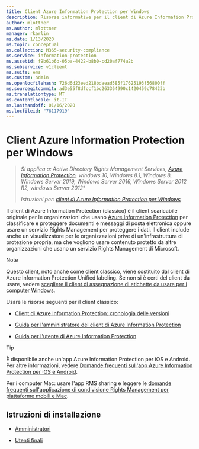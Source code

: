 ```yaml
---
title: Client Azure Information Protection per Windows
description: Risorse informative per il client di Azure Information Protection (classico) per Windows.
author: mlottner
ms.author: mlottner
manager: rkarlin
ms.date: 1/13/2020
ms.topic: conceptual
ms.collection: M365-security-compliance
ms.service: information-protection
ms.assetid: f9b61b6b-05ba-4422-b8b0-cd20af774a2b
ms.subservice: v1client
ms.suite: ems
ms.custom: admin
ms.openlocfilehash: 726d6d23eed218bdaead585f17625193f56800ff
ms.sourcegitcommit: ad3e55f8dfccf1bc263364990c1420459c78423b
ms.translationtype: MT
ms.contentlocale: it-IT
ms.lasthandoff: 01/16/2020
ms.locfileid: "76117919"
---
```

# <a name="azure-information-protection-client-for-windows"></a>Client Azure Information Protection per Windows

>*Si applica a: Active Directory Rights Management Services, [Azure Information Protection](https://azure.microsoft.com/pricing/details/information-protection), windows 10, Windows 8.1, Windows 8, Windows Server 2019, Windows Server 2016, Windows Server 2012 R2, windows Server 2012**
>
> *Istruzioni per: [client di Azure Information Protection per Windows](../faqs.md#whats-the-difference-between-the-azure-information-protection-client-and-the-azure-information-protection-unified-labeling-client)*

Il client di Azure Information Protection (classico) è il client scaricabile originale per le organizzazioni che usano [Azure Information Protection](../what-is-information-protection.md) per classificare e proteggere documenti e messaggi di posta elettronica oppure usare un servizio Rights Management per proteggere i dati. Il client include anche un visualizzatore per le organizzazioni prive di un'infrastruttura di protezione propria, ma che vogliono usare contenuto protetto da altre organizzazioni che usano un servizio Rights Management di Microsoft.

> [!NOTE]
> Questo client, noto anche come client classico, viene sostituito dal client di Azure Information Protection Unified labeling. Se non si è certi del client da usare, vedere [scegliere il client di assegnazione di etichette da usare per i computer Windows](use-client.md#choose-which-labeling-client-to-use-for-windows-computers).

Usare le risorse seguenti per il client classico:

- [Client di Azure Information Protection: cronologia delle versioni](client-version-release-history.md)

- [Guida per l'amministratore del client di Azure Information Protection](client-admin-guide.md)

- [Guida per l'utente di Azure Information Protection](client-user-guide.md)

> [!TIP]
> È disponibile anche un'app Azure Information Protection per iOS e Android. Per altre informazioni, vedere [Domande frequenti sull'app Azure Information Protection per iOS e Android](mobile-app-faq.md ).
> 
> Per i computer Mac: usare l'app RMS sharing e leggere le [domande frequenti sull'applicazione di condivisione Rights Management per piattaforme mobili e Mac](https://technet.microsoft.com/dn451248).

## <a name="install-instructions"></a>Istruzioni di installazione

- [Amministratori](client-admin-guide-install.md)

- [Utenti finali](install-client-app.md)
